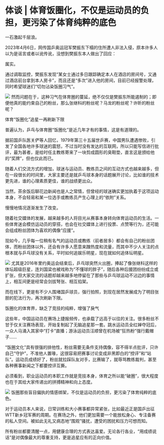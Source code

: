 # 体谈 | 体育饭圈化，不仅是运动员的负担，更污染了体育纯粹的底色

一石激起千层浪。

2023年4月6日，网传国乒奥运冠军樊振东下榻的住所遭人非法入侵，原本许多人以为是谣言或者以讹传讹，没想到樊振东本人做出了回应：

属实。

通过调取监控，樊振东发现“某女士通过多日跟踪确定本人在酒店的房间号，又通过酒店前台拿到本人房卡”，而且还是“多次”进入他的房间，目前已经报警处理，同时希望球迷们“切勿沾染饭圈习气”。

![](https://inews.gtimg.com/news_bt/OaMi-bAtfWdKg7aT92SH2zzFwBI6ieM-C8ecsg56FNBbEAA/1000)
然而问题在于，这种习气在体育圈的蔓延，绝不仅仅是樊振东所能遏制的；即便他真的能约束自己的粉丝，那么张继科的粉丝呢？马龙的粉丝呢？许昕的粉丝呢？

体育“饭圈化”追星一再刷新下限

普遍认为，乒乓与体育圈“饭圈化”是近几年才有的事情，这是有道理的。

据前国乒队医关俨等人回忆，1979年第三十五届世乒赛，中国男队遭遇惨败，引发了全国各地许多球迷的震怒，不过当时没有发达的互联网，所以只能写信进行批评，最为甚者，是给时任主教练寄来了一块剪成圆形的臭鞋垫，直言这是颁给他的“奖牌”，但也仅此而已。

随着人们交流方式的增加，球迷与运动员、教练员之间的互动方式也越来越多，但在一段很长的时间里，大家主要还是就乒乓球本身的话题展开讨论，比如谁的技术更先进，谁的心理素质更佳，谁的战绩更出众。

当然，茶余饭后聊花边新闻也是人之常情，但曾经的球迷确实更加执着于这项运动本身，不会轻易和某一位选手或教练员产生心理上的“依附”关系。

慢慢地情况逐渐发生了改变。

随着社交媒体的发展，越来越多的人将目光从赛事本身转向体育运动员的生活。一些体育迷会模仿运动员的穿搭，也会在社交媒体上进行投票、点赞等行为，还可能会组成粉丝团体为喜欢的偶像“应援”。

现如今，几乎每一位稍有名气的运动员或教练（前者居多）都会有自己的粉丝团体，而粉丝团体以外，还会有许多人愿意来蹭热度和流量，而其中不少人关注的点根本就与乒乓球没有关系，平时如何追娱乐明星，现在就如何追体坛明星。

![](https://inews.gtimg.com/news_bt/OnEPzHtgsFigHeTMJnu-7GP9a_GWdoa9rsk7l_t-JzvToAA/1000)
尤其是2016年里约奥运会结束后，乒乓球突然火出圈，捧起了像张继科这样的体坛超级巨星，连刘国梁也被戏称为“不懂球的胖子”，随后各种后援团纷纷成立或扩张，但大家交流的话题却越来越多地停留在了那些与乒乓球运动不沾边的事情上，相互间更是经常会剑拔弩张、相互掐架。

而在线下，更是有不少人围堵国乒球员，强行拍照，到现在居然发展成为了明目张胆的犯法行为，再次刷新下限。

饭圈化的体育界，缺乏了竞技的纯粹，增强了戾气

这些年，中国运动员在赛场上捷报频传，也承载了远高于以往的关注。很多粉丝不甘于仅关注赛场表现，开始复制起了无脑追星那一套。跳水运动员全红婵夺冠后，一众人马涌入其家中“打卡”直播；游泳运动员汪顺曾在机场被“狂热粉”强行戴帽子……

“饭圈文化”具有很强的排他性，粉丝需要无条件支持偶像，容不得半点批评，只许自己“守护”，不准他人置喙，这很容易把赛事讨论变成非黑即白的“控评”和“站队”。运动员成绩好了，粉丝就拉踩队友对手，比赛输了，就辱骂教练裁判，甚至各种赛事新闻之下都要控评互撕。

必须看到，职业运动员的本职工作就是竞技本身，体育之所以能“破圈”，很大程度也在于其给大家传递出的拼搏精神和向上态度。

![](https://inews.gtimg.com/news_bt/Ongm3klaiF05CyAKOW2dVLeq-xHRY6A2ItJnMlYx_QrVkAA/1000)
饭圈那些盲目偏执的情感绑架，不仅是运动员的负担，更污染了体育纯粹的底色。

对于运动员本人来说，日常训练和大小赛事都异常紧张，比如最近正是国乒出征WTT新乡冠军赛的周期。在赛场之外，他们更加需要一个能放松身心、专注备赛的私人空间。被如此无礼又病态地“围观”骚扰，遭受的困扰和压力可想而知。

所有粉丝都要清醒一点，用健康合理的方式表达喜爱。无论各行各业，“用成绩说话”是对偶像最大的尊重支持，更是追星应有的正向价值。

